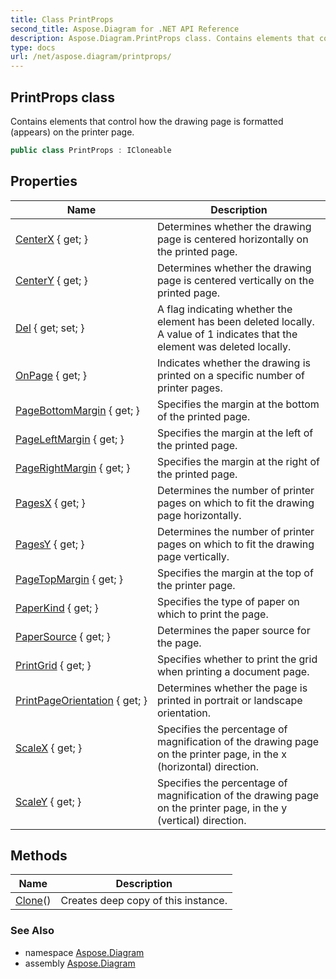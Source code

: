 ```yaml
---
title: Class PrintProps
second_title: Aspose.Diagram for .NET API Reference
description: Aspose.Diagram.PrintProps class. Contains elements that control how the drawing page is formatted appears on the printer page
type: docs
url: /net/aspose.diagram/printprops/
---
```

## PrintProps class

Contains elements that control how the drawing page is formatted (appears) on the printer page.

```csharp
public class PrintProps : ICloneable
```

## Properties

| Name | Description |
| --- | --- |
| [CenterX](../../aspose.diagram/printprops/centerx/) { get; } | Determines whether the drawing page is centered horizontally on the printed page. |
| [CenterY](../../aspose.diagram/printprops/centery/) { get; } | Determines whether the drawing page is centered vertically on the printed page. |
| [Del](../../aspose.diagram/printprops/del/) { get; set; } | A flag indicating whether the element has been deleted locally. A value of 1 indicates that the element was deleted locally. |
| [OnPage](../../aspose.diagram/printprops/onpage/) { get; } | Indicates whether the drawing is printed on a specific number of printer pages. |
| [PageBottomMargin](../../aspose.diagram/printprops/pagebottommargin/) { get; } | Specifies the margin at the bottom of the printed page. |
| [PageLeftMargin](../../aspose.diagram/printprops/pageleftmargin/) { get; } | Specifies the margin at the left of the printed page. |
| [PageRightMargin](../../aspose.diagram/printprops/pagerightmargin/) { get; } | Specifies the margin at the right of the printed page. |
| [PagesX](../../aspose.diagram/printprops/pagesx/) { get; } | Determines the number of printer pages on which to fit the drawing page horizontally. |
| [PagesY](../../aspose.diagram/printprops/pagesy/) { get; } | Determines the number of printer pages on which to fit the drawing page vertically. |
| [PageTopMargin](../../aspose.diagram/printprops/pagetopmargin/) { get; } | Specifies the margin at the top of the printer page. |
| [PaperKind](../../aspose.diagram/printprops/paperkind/) { get; } | Specifies the type of paper on which to print the page. |
| [PaperSource](../../aspose.diagram/printprops/papersource/) { get; } | Determines the paper source for the page. |
| [PrintGrid](../../aspose.diagram/printprops/printgrid/) { get; } | Specifies whether to print the grid when printing a document page. |
| [PrintPageOrientation](../../aspose.diagram/printprops/printpageorientation/) { get; } | Determines whether the page is printed in portrait or landscape orientation. |
| [ScaleX](../../aspose.diagram/printprops/scalex/) { get; } | Specifies the percentage of magnification of the drawing page on the printer page, in the x (horizontal) direction. |
| [ScaleY](../../aspose.diagram/printprops/scaley/) { get; } | Specifies the percentage of magnification of the drawing page on the printer page, in the y (vertical) direction. |

## Methods

| Name | Description |
| --- | --- |
| [Clone](../../aspose.diagram/printprops/clone/)() | Creates deep copy of this instance. |

### See Also

* namespace [Aspose.Diagram](../../aspose.diagram/)
* assembly [Aspose.Diagram](../../)


